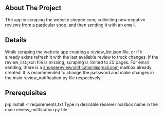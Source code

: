 ## About The Project
The app is scraping the website shopee.com, collecting new negative reviews from a particular shop, and then sending it with an email.

## Details
While scraping the website app creating a review_list.json file, or if it already exists refresh it with the last available review to track changes.
If the review_list.json file is missing, scraping is limited to 20 pages.
For email sending, there is a shopeereviewnotification@gmail.com mailbox already created. It is recommended to change the password and make changes in the main review_notification.py file respectively.

## Prerequisites
pip install -r requirements.txt
Type in desirable receiver mailbox name in the main review_notification.py file.